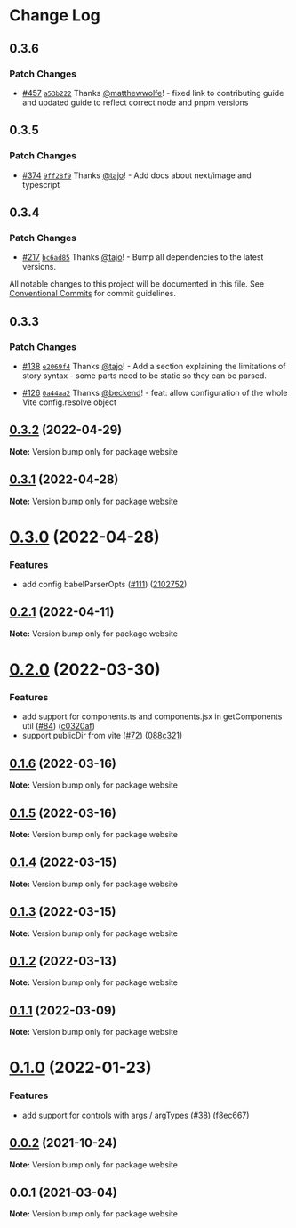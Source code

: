 # Change Log

## 0.3.6

### Patch Changes

- [#457](https://github.com/tajo/ladle/pull/457) [`a53b222`](https://github.com/tajo/ladle/commit/a53b222c6c582c78802829dba7f4026b46b99503) Thanks [@matthewwolfe](https://github.com/matthewwolfe)! - fixed link to contributing guide and updated guide to reflect correct node and pnpm versions

## 0.3.5

### Patch Changes

- [#374](https://github.com/tajo/ladle/pull/374) [`9ff28f9`](https://github.com/tajo/ladle/commit/9ff28f9a3e0774229de81d62facd15314e882faf) Thanks [@tajo](https://github.com/tajo)! - Add docs about next/image and typescript

## 0.3.4

### Patch Changes

- [#217](https://github.com/tajo/ladle/pull/217) [`bc6ad85`](https://github.com/tajo/ladle/commit/bc6ad85efef15676cb1bcc2e86dc48b2dcea02e1) Thanks [@tajo](https://github.com/tajo)! - Bump all dependencies to the latest versions.

All notable changes to this project will be documented in this file.
See [Conventional Commits](https://conventionalcommits.org) for commit guidelines.

## 0.3.3

### Patch Changes

- [#138](https://github.com/tajo/ladle/pull/138) [`e2069f4`](https://github.com/tajo/ladle/commit/e2069f4b3d2b0b69a034c28e508a171ce011c45a) Thanks [@tajo](https://github.com/tajo)! - Add a section explaining the limitations of story syntax - some parts need to be static so they can be parsed.

* [#126](https://github.com/tajo/ladle/pull/126) [`0a44aa2`](https://github.com/tajo/ladle/commit/0a44aa2a1b40f392db3163cddfdae7633771edec) Thanks [@beckend](https://github.com/beckend)! - feat: allow configuration of the whole Vite config.resolve object

## [0.3.2](https://github.com/tajo/ladle/compare/website@0.3.1...website@0.3.2) (2022-04-29)

**Note:** Version bump only for package website

## [0.3.1](https://github.com/tajo/ladle/compare/website@0.3.0...website@0.3.1) (2022-04-28)

**Note:** Version bump only for package website

# [0.3.0](https://github.com/tajo/ladle/compare/website@0.2.1...website@0.3.0) (2022-04-28)

### Features

- add config babelParserOpts ([#111](https://github.com/tajo/ladle/issues/111)) ([2102752](https://github.com/tajo/ladle/commit/2102752e50a41606551d31c416a5fed69424312f))

## [0.2.1](https://github.com/tajo/ladle/compare/website@0.2.0...website@0.2.1) (2022-04-11)

**Note:** Version bump only for package website

# [0.2.0](https://github.com/tajo/ladle/compare/website@0.1.6...website@0.2.0) (2022-03-30)

### Features

- add support for components.ts and components.jsx in getComponents util ([#84](https://github.com/tajo/ladle/issues/84)) ([c0320af](https://github.com/tajo/ladle/commit/c0320af698083006bd4ec29db6be3b066020c2b3))
- support publicDir from vite ([#72](https://github.com/tajo/ladle/issues/72)) ([088c321](https://github.com/tajo/ladle/commit/088c3217a87e57cb32f2bc1d534716eff2960c09))

## [0.1.6](https://github.com/tajo/ladle/compare/website@0.1.5...website@0.1.6) (2022-03-16)

**Note:** Version bump only for package website

## [0.1.5](https://github.com/tajo/ladle/compare/website@0.1.4...website@0.1.5) (2022-03-16)

**Note:** Version bump only for package website

## [0.1.4](https://github.com/tajo/ladle/compare/website@0.1.3...website@0.1.4) (2022-03-15)

**Note:** Version bump only for package website

## [0.1.3](https://github.com/tajo/ladle/compare/website@0.1.2...website@0.1.3) (2022-03-15)

**Note:** Version bump only for package website

## [0.1.2](https://github.com/tajo/ladle/compare/website@0.1.1...website@0.1.2) (2022-03-13)

**Note:** Version bump only for package website

## [0.1.1](https://github.com/tajo/ladle/compare/website@0.1.0...website@0.1.1) (2022-03-09)

**Note:** Version bump only for package website

# [0.1.0](https://github.com/tajo/ladle/compare/website@0.0.2...website@0.1.0) (2022-01-23)

### Features

- add support for controls with args / argTypes ([#38](https://github.com/tajo/ladle/issues/38)) ([f8ec667](https://github.com/tajo/ladle/commit/f8ec6679fe7fcd508ca445dbca449549920caba8))

## [0.0.2](https://github.com/tajo/ladle/compare/website@0.0.1...website@0.0.2) (2021-10-24)

**Note:** Version bump only for package website

## 0.0.1 (2021-03-04)

**Note:** Version bump only for package website
